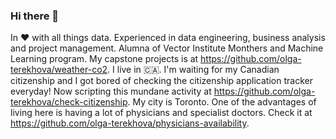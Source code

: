 ### Hi there 👋

<!--
**olga-terekhova/olga-terekhova** is a ✨ _special_ ✨ repository because its `README.md` (this file) appears on your GitHub profile.

Here are some ideas to get you started:

- 🔭 I’m currently working on ...
- 🌱 I’m currently learning ...
- 👯 I’m looking to collaborate on ...
- 🤔 I’m looking for help with ...
- 💬 Ask me about ...
- 📫 How to reach me: ...
- 😄 Pronouns: ...
- ⚡ Fun fact: ...
-->

In ♥️ with all things data. Experienced in data engineering, business analysis and project management. 
Alumna of Vector Institute Monthers and Machine Learning program. My capstone projects is at https://github.com/olga-terekhova/weather-co2.
I live in 🇨🇦. I'm waiting for my Canadian citizenship and I got bored of checking the citizenship application tracker everyday! Now scripting this mundane activity at https://github.com/olga-terekhova/check-citizenship.
My city is Toronto. One of the advantages of living here is having a lot of physicians and specialist doctors. Check it at https://github.com/olga-terekhova/physicians-availability. 
